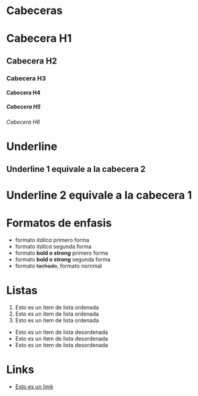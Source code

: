 # Cabeceras
# Cabecera H1
## Cabecera H2
### Cabecera H3
#### Cabecera H4
##### Cabecera H5
###### Cabecera H6

# Underline

Underline 1 equivale a la cabecera 2
-----------
Underline 2 equivale a la cabecera 1
===========

# Formatos de enfasis    
- formato *itálica* primero forma
- formato  _itálica_ segunda forma
- formato **bold o strong** primero forma
- formato  __bold o strong__ segunda forma
- formato ~~tachado~~, formato nornmal

# Listas
1. Esto es un item de lista ordenada
2. Esto es un item de lista ordenada
3. Esto es un item de lista ordenada
- Esto es un item de lista desordenada
- Esto es un item de lista desordenada
- Esto es un item de lista desordenada

# Links
- [Esto es un limk](http://www.google.es)